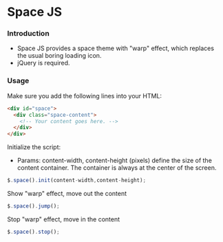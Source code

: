 Space JS
==================

### Introduction ###
* Space JS provides a space theme with "warp" effect, which replaces the usual boring loading icon.
* jQuery is required.

### Usage ###
Make sure you add the following lines into your HTML:
```html
<div id="space">
  <div class="space-content">
    <!-- Your content goes here. -->
  </div>
</div>
```
Initialize the script:
* Params: content-width, content-height (pixels) define the size of the content container. The container is always at the center of the screen.

```javascript
$.space().init(content-width,content-height);
```
Show "warp" effect, move out the content
```javascript
$.space().jump();
```
Stop "warp" effect, move in the content
```javascript
$.space().stop();
```
